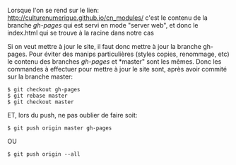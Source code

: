 Lorsque l'on se rend sur le lien:
http://culturenumerique.github.io/cn_modules/
c'est le contenu de la branche *gh-pages* qui est servi en mode "server web", et donc le index.html qui se trouve à la racine dans notre cas

Si on veut mettre à jour le site, il faut donc mettre à jour la branche gh-pages. Pour éviter des manips particulières (styles copies, renommage, etc)  le contenu des branches *gh-pages* et *master" sont les mêmes. Donc les commandes à effectuer pour mettre à jour le site sont, après avoir commité sur la branche master:  
```
$ git checkout gh-pages
$ git rebase master
$ git checkout master
```
ET, lors du push, ne pas oublier de faire soit:  
```
$ git push origin master gh-pages
```
OU  
```
$ git push origin --all
```
